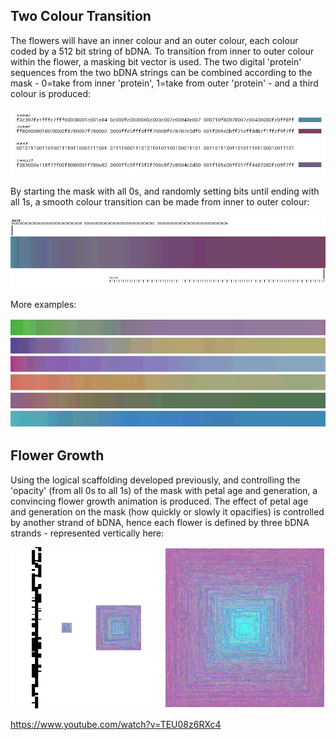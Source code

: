 ## Two Colour Transition

The flowers will have an inner colour and an outer colour, each colour coded by a 512 bit string of bDNA. To transition from inner to outer colour within the flower, a masking bit vector is used. The two digital 'protein' sequences from the two bDNA strings can be combined according to the mask - 0=take from inner 'protein', 1=take from outer 'protein' - and a third colour is produced:

![Masking](../project_images/masking.png?raw=true "Masking")

By starting the mask with all 0s, and randomly setting bits until ending with all 1s, a smooth colour transition can be made from inner to outer colour:

![Transition](../project_images/masking2.png?raw=true "Transition")

More examples:

![Examples](../project_images/masking3fixed.png?raw=true "Examples")

## Flower Growth

Using the logical scaffolding developed previously, and controlling the 'opacity' (from all 0s to all 1s) of the mask with petal age and generation, a convincing flower growth animation is produced. The effect of petal age and generation on the mask (how quickly or slowly it opacifies) is controlled by another strand of bDNA, hence each flower is defined by three bDNA strands - represented vertically here:

![Flower Growth](../project_images/flowergrow.png?raw=true "Flower Growth")

https://www.youtube.com/watch?v=TEU08z6RXc4
